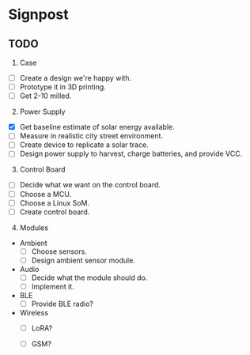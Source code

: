 Signpost
========


TODO
----

1. Case
  - [ ] Create a design we're happy with.
  - [ ] Prototype it in 3D printing.
  - [ ] Get 2-10 milled.

2. Power Supply
  - [x] Get baseline estimate of solar energy available.
  - [ ] Measure in realistic city street environment.
  - [ ] Create device to replicate a solar trace.
  - [ ] Design power supply to harvest, charge batteries, and provide VCC.

3. Control Board
  - [ ] Decide what we want on the control board.
  - [ ] Choose a MCU.
  - [ ] Choose a Linux SoM.
  - [ ] Create control board.

4. Modules
  - Ambient
    - [ ] Choose sensors.
    - [ ] Design ambient sensor module.
  - Audio
    - [ ] Decide what the module should do.
    - [ ] Implement it.
  - BLE
    - [ ] Provide BLE radio?
  - Wireless
    - [ ] LoRA?
    - [ ] GSM?

